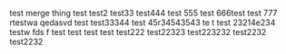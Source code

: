 test merge thing
test
test2
test33
test444
test 555
test 666test
test 777
rtestwa qedasvd
test
test33344
test 45r34543543
te t 
test 23214e234
testw fds f
test
test
test
test
test222
test22323
test223232
test2232
test2232
